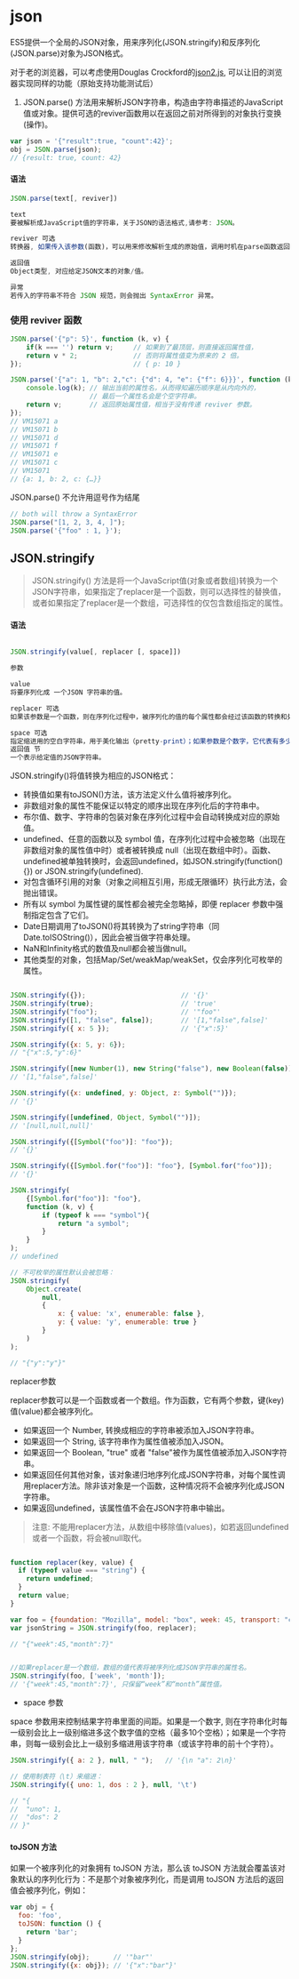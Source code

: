 # json

ES5提供一个全局的JSON对象，用来序列化(JSON.stringify)和反序列化(JSON.parse)对象为JSON格式。

对于老的浏览器，可以考虑使用Douglas Crockford的[json2.js](https://github.com/qiphon/JSON-js/blob/master/json2.js), 可以让旧的浏览器实现同样的功能（原始支持功能测试后）

1. JSON.parse() 方法用来解析JSON字符串，构造由字符串描述的JavaScript值或对象。提供可选的reviver函数用以在返回之前对所得到的对象执行变换(操作)。

```js
var json = '{"result":true, "count":42}';
obj = JSON.parse(json);
// {result: true, count: 42}

```

#### 语法

```js
JSON.parse(text[, reviver])

text
要被解析成JavaScript值的字符串，关于JSON的语法格式,请参考: JSON。

reviver 可选
转换器, 如果传入该参数(函数)，可以用来修改解析生成的原始值，调用时机在parse函数返回之前。

返回值
Object类型, 对应给定JSON文本的对象/值。

异常
若传入的字符串不符合 JSON 规范，则会抛出 SyntaxError 异常。

```

### 使用 reviver 函数

```js
JSON.parse('{"p": 5}', function (k, v) {
    if(k === '') return v;     // 如果到了最顶层，则直接返回属性值，
    return v * 2;              // 否则将属性值变为原来的 2 倍。
});                            // { p: 10 }

JSON.parse('{"a": 1, "b": 2,"c": {"d": 4, "e": {"f": 6}}}', function (k, v) {
    console.log(k); // 输出当前的属性名，从而得知遍历顺序是从内向外的，
                    // 最后一个属性名会是个空字符串。
    return v;       // 返回原始属性值，相当于没有传递 reviver 参数。
});
// VM15071 a
// VM15071 b
// VM15071 d
// VM15071 f
// VM15071 e
// VM15071 c
// VM15071 
// {a: 1, b: 2, c: {…}}

```

JSON.parse() 不允许用逗号作为结尾

```js
// both will throw a SyntaxError
JSON.parse("[1, 2, 3, 4, ]");
JSON.parse('{"foo" : 1, }');

```


## JSON.stringify

> JSON.stringify() 方法是将一个JavaScript值(对象或者数组)转换为一个 JSON字符串，如果指定了replacer是一个函数，则可以选择性的替换值，或者如果指定了replacer是一个数组，可选择性的仅包含数组指定的属性。

#### 语法

```js

JSON.stringify(value[, replacer [, space]])

参数

value
将要序列化成 一个JSON 字符串的值。

replacer 可选
如果该参数是一个函数，则在序列化过程中，被序列化的值的每个属性都会经过该函数的转换和处理；如果该参数是一个数组，则只有包含在这个数组中的属性名才会被序列化到最终的 JSON 字符串中；如果该参数为null或者未提供，则对象所有的属性都会被序列化；关于该参数更详细的解释和示例，请参考使用原生的 JSON 对象一文。

space 可选
指定缩进用的空白字符串，用于美化输出（pretty-print）；如果参数是个数字，它代表有多少的空格；上限为10。该值若小于1，则意味着没有空格；如果该参数为字符串(字符串的前十个字母)，该字符串将被作为空格；如果该参数没有提供（或者为null）将没有空格。
返回值 节
一个表示给定值的JSON字符串。

```

JSON.stringify()将值转换为相应的JSON格式：

- 转换值如果有toJSON()方法，该方法定义什么值将被序列化。
- 非数组对象的属性不能保证以特定的顺序出现在序列化后的字符串中。
- 布尔值、数字、字符串的包装对象在序列化过程中会自动转换成对应的原始值。
- undefined、任意的函数以及 symbol 值，在序列化过程中会被忽略（出现在非数组对象的属性值中时）或者被转换成 null（出现在数组中时）。函数、undefined被单独转换时，会返回undefined，如JSON.stringify(function(){}) or JSON.stringify(undefined).
- 对包含循环引用的对象（对象之间相互引用，形成无限循环）执行此方法，会抛出错误。
- 所有以 symbol 为属性键的属性都会被完全忽略掉，即便 replacer 参数中强制指定包含了它们。
- Date日期调用了toJSON()将其转换为了string字符串（同Date.toISOString()），因此会被当做字符串处理。
- NaN和Infinity格式的数值及null都会被当做null。
- 其他类型的对象，包括Map/Set/weakMap/weakSet，仅会序列化可枚举的属性。

```js

JSON.stringify({});                        // '{}'
JSON.stringify(true);                      // 'true'
JSON.stringify("foo");                     // '"foo"'
JSON.stringify([1, "false", false]);       // '[1,"false",false]'
JSON.stringify({ x: 5 });                  // '{"x":5}'

JSON.stringify({x: 5, y: 6});              
// "{"x":5,"y":6}"

JSON.stringify([new Number(1), new String("false"), new Boolean(false)]); 
// '[1,"false",false]'

JSON.stringify({x: undefined, y: Object, z: Symbol("")}); 
// '{}'

JSON.stringify([undefined, Object, Symbol("")]);          
// '[null,null,null]' 

JSON.stringify({[Symbol("foo")]: "foo"});                 
// '{}'

JSON.stringify({[Symbol.for("foo")]: "foo"}, [Symbol.for("foo")]);
// '{}'

JSON.stringify(
    {[Symbol.for("foo")]: "foo"}, 
    function (k, v) {
        if (typeof k === "symbol"){
            return "a symbol";
        }
    }
);
// undefined 

// 不可枚举的属性默认会被忽略：
JSON.stringify( 
    Object.create(
        null, 
        { 
            x: { value: 'x', enumerable: false }, 
            y: { value: 'y', enumerable: true } 
        }
    )
);

// "{"y":"y"}"

```

replacer参数

replacer参数可以是一个函数或者一个数组。作为函数，它有两个参数，键(key)值(value)都会被序列化。

- 如果返回一个 Number, 转换成相应的字符串被添加入JSON字符串。
- 如果返回一个 String, 该字符串作为属性值被添加入JSON。
- 如果返回一个 Boolean, "true" 或者 "false"被作为属性值被添加入JSON字符串。
- 如果返回任何其他对象，该对象递归地序列化成JSON字符串，对每个属性调用replacer方法。除非该对象是一个函数，这种情况将不会被序列化成JSON字符串。
- 如果返回undefined，该属性值不会在JSON字符串中输出。

> 注意: 不能用replacer方法，从数组中移除值(values)，如若返回undefined或者一个函数，将会被null取代。

```js

function replacer(key, value) {
  if (typeof value === "string") {
    return undefined;
  }
  return value;
}

var foo = {foundation: "Mozilla", model: "box", week: 45, transport: "car", month: 7};
var jsonString = JSON.stringify(foo, replacer);

// "{"week":45,"month":7}"


//如果replacer是一个数组，数组的值代表将被序列化成JSON字符串的属性名。
JSON.stringify(foo, ['week', 'month']);  
// '{"week":45,"month":7}', 只保留“week”和“month”属性值。


```

- space 参数

space 参数用来控制结果字符串里面的间距。如果是一个数字, 则在字符串化时每一级别会比上一级别缩进多这个数字值的空格（最多10个空格）；如果是一个字符串，则每一级别会比上一级别多缩进用该字符串（或该字符串的前十个字符）。

```js
JSON.stringify({ a: 2 }, null, " ");   // '{\n "a": 2\n}'

// 使用制表符（\t）来缩进：
JSON.stringify({ uno: 1, dos : 2 }, null, '\t')

// "{
// 	"uno": 1,
// 	"dos": 2
// }"

```

#### toJSON 方法

如果一个被序列化的对象拥有 toJSON 方法，那么该 toJSON 方法就会覆盖该对象默认的序列化行为：不是那个对象被序列化，而是调用 toJSON 方法后的返回值会被序列化，例如：

```js
var obj = {
  foo: 'foo',
  toJSON: function () {
    return 'bar';
  }
};
JSON.stringify(obj);      // '"bar"'
JSON.stringify({x: obj}); // '{"x":"bar"}'

```

